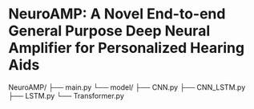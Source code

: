 # NeuroAMP: A Novel End-to-end General Purpose Deep Neural Amplifier for Personalized Hearing Aids

NeuroAMP/
├── main.py
└── model/
    ├── CNN.py
    ├── CNN_LSTM.py
    ├── LSTM.py
    └── Transformer.py
